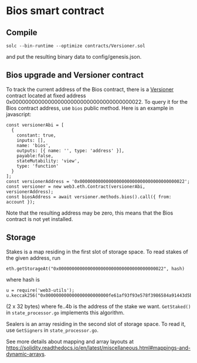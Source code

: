 Bios smart contract
===================

Compile
-------

    solc --bin-runtime --optimize contracts/Versioner.sol

and put the resulting binary data to config/genesis.json.


Bios upgrade and Versioner contract
-----------------------------------

To track the current address of the Bios contract, there is a
[Versioner](Versioner.sol) contract located at fixed address
0x0000000000000000000000000000000000000022. To query it for the Bios contract
address, use `bios` public method. Here is an example in javascript:

    const versionerAbi = [
      {
        constant: true,
        inputs: [],
        name: 'bios',
        outputs: [{ name: '', type: 'address' }],
        payable:false,
        stateMutability: 'view',
        type: 'function'
      }
    ];
    const versionerAddress = '0x0000000000000000000000000000000000000022';
    const versioner = new web3.eth.Contract(versionerAbi, versionerAddress);
    const biosAddress = await versioner.methods.bios().call({ from: account });

Note that the resulting address may be zero, this means that the Bios contract
is not yet installed.


Storage
-------

Stakes is a map residing in the first slot of storage space. To read stakes of
the given address, run

    eth.getStorageAt("0x0000000000000000000000000000000000000022", hash)

where hash is

    u = require('web3-utils');
    u.keccak256("0x000000000000000000000000fe61af93f93e578f3986584a91443d5b1378d04b0000000000000000000000000000000000000000000000000000000000000000")

(2 x 32 bytes) where fe..4b is the address of the stake we want. `GetStaked()`
in `state_processor.go` implements this algorithm.

Sealers is an array residing in the second slot of storage space. To read it,
use `GetSigners` in `state_processor.go`.

See more details about mapping and array layouts at
https://solidity.readthedocs.io/en/latest/miscellaneous.html#mappings-and-dynamic-arrays.
